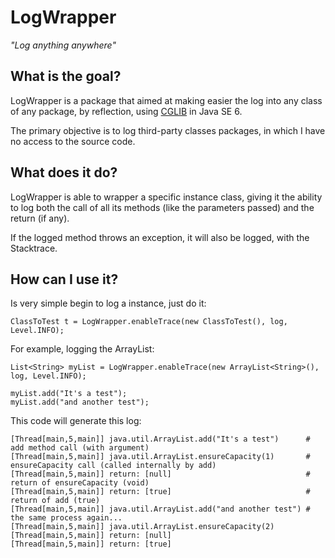 LogWrapper
==========

_"Log anything anywhere"_


What is the goal?
-----------------

LogWrapper is a package that aimed at making easier the log into any class of any package, by reflection, using [CGLIB](http://cglib.sourceforge.net) in Java SE 6.

The primary objective is to log third-party classes packages, in which I have no access to the source code.


What does it do?
----------------

LogWrapper is able to wrapper a specific instance class, giving it the ability to log both the call of all its methods (like the parameters passed) and the return (if any).

If the logged method throws an exception, it will also be logged, with the Stacktrace.


How can I use it?
-----------------

Is very simple begin to log a instance, just do it:

	ClassToTest t = LogWrapper.enableTrace(new ClassToTest(), log, Level.INFO);

For example, logging the ArrayList:

	List<String> myList = LogWrapper.enableTrace(new ArrayList<String>(), log, Level.INFO);

	myList.add("It's a test");
	myList.add("and another test");

This code will generate this log:

	[Thread[main,5,main]] java.util.ArrayList.add("It's a test")	  # add method call (with argument)
	[Thread[main,5,main]] java.util.ArrayList.ensureCapacity(1)		  # ensureCapacity call (called internally by add)
	[Thread[main,5,main]] return: [null]							  # return of ensureCapacity (void)
	[Thread[main,5,main]] return: [true]							  # return of add (true)
	[Thread[main,5,main]] java.util.ArrayList.add("and another test") # the same process again...
	[Thread[main,5,main]] java.util.ArrayList.ensureCapacity(2)
	[Thread[main,5,main]] return: [null]
	[Thread[main,5,main]] return: [true]